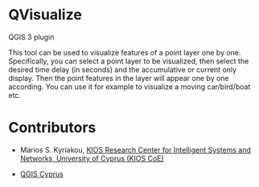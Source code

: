 ﻿# QVisualize

QGIS 3 plugin

This tool can be used to visualize features of a point layer one by one. Specifically, you can select a point layer to be visualized, then select the desired time delay (in seconds) and the accumulative or current only display. Then the point features in the layer will appear one by one according. You can use it for example to visualize a moving car/bird/boat etc.

# Contributors #
* Marios S. Kyriakou, [KIOS Research Center for Intelligent Systems and Networks, University of Cyprus (KIOS CoE)](http://www.kios.ucy.ac.cy/)

* [QGIS Cyprus](https://www.facebook.com/qgiscyprus/)
